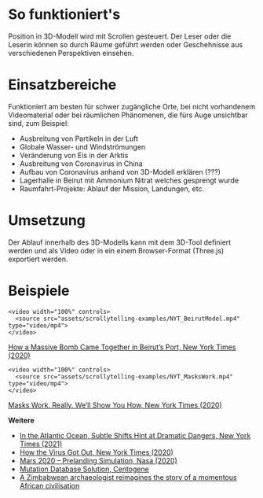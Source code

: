 

# So funktioniert's

Position in 3D-Modell wird mit Scrollen gesteuert. Der Leser oder die Leserin können so durch Räume geführt werden oder Geschehnisse aus verschiedenen Perspektiven einsehen. 

# Einsatzbereiche
Funktioniert am besten für schwer zugängliche Orte, bei nicht vorhandenem Videomaterial oder bei räumlichen Phänomenen, die fürs Auge unsichtbar sind, zum Beispiel: 

- Ausbreitung von Partikeln in der Luft
- Globale Wasser- und Windströmungen
- Veränderung von Eis in der Arktis
- Ausbreitung von Coronavirus in China
- Aufbau von Coronavirus anhand von 3D-Modell erklären (???)
- Lagerhalle in Beirut mit Ammonium Nitrat welches gesprengt wurde
- Raumfahrt-Projekte: Ablauf der Mission, Landungen, etc.

# Umsetzung 
Der Ablauf innerhalb des 3D-Modells kann mit dem 3D-Tool definiert werden und als Video oder in ein einem Browser-Format (Three.js) exportiert werden.

# Beispiele 
```html|span-6
<video width="100%" controls>
  <source src="assets/scrollytelling-examples/NYT_BeirutModel.mp4" type="video/mp4">
</video>
```
[How a Massive Bomb Came Together in Beirut’s Port, New York Times (2020)](https://www.nytimes.com/interactive/2020/09/09/world/middleeast/beirut-explosion.html) 

```html|span-6
<video width="100%" controls>
  <source src="assets/scrollytelling-examples/NYT_MasksWork.mp4" type="video/mp4">
</video>
```
[Masks Work. Really. We’ll Show You How, New York Times (2020)](https://www.nytimes.com/interactive/2020/10/30/science/wear-mask-covid-particles-ul.html) 

**Weitere**
- [In the Atlantic Ocean, Subtle Shifts Hint at Dramatic Dangers, New York Times (2021)](https://www.nytimes.com/interactive/2021/03/02/climate/atlantic-ocean-climate-change.html)
- [How the Virus Got Out, New York Times (2020)](https://www.nytimes.com/interactive/2020/03/22/world/coronavirus-spread.html)
- [Mars 2020 – Prelanding Simulation, Nasa (2020)](https://eyes.nasa.gov/apps/mars2020/#/home)
- [Mutation Database Solution, Centogene](https://solutions.centogene.com/)
- [A Zimbabwean archaeologist reimagines the story of a momentous African civilisation](https://www.economist.com/interactives/christmas-specials/2021/12/18/great-zimbabwe-archaeology)
